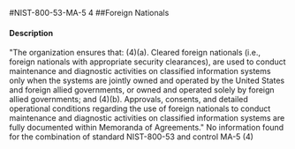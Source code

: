 #NIST-800-53-MA-5 4
##Foreign Nationals
#### Description
"The organization ensures that:
   (4)(a).  Cleared foreign nationals (i.e., foreign nationals with appropriate security clearances), are used to conduct maintenance and diagnostic activities on classified information systems only when the systems are jointly owned and operated by the United States and foreign allied governments, or owned and operated solely by foreign allied governments; and
   (4)(b).  Approvals, consents, and detailed operational conditions regarding the use of foreign nationals to conduct maintenance and diagnostic activities on classified information systems are fully documented within Memoranda of Agreements."
No information found for the combination of standard NIST-800-53 and control MA-5 (4)
